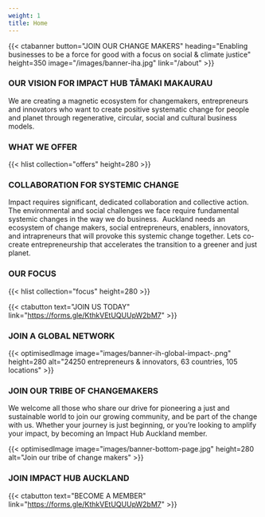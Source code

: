 ```yaml
---
weight: 1
title: Home
---
```


{{< ctabanner button="JOIN OUR CHANGE MAKERS" heading="Enabling businesses to be a force for good with a focus on social & climate justice" height=350 image="/images/banner-iha.jpg" link="/about" >}}

### OUR VISION FOR IMPACT HUB TĀMAKI MAKAURAU

We are creating a magnetic ecosystem for changemakers, entrepreneurs and innovators who want to create positive systematic change for people and planet through regenerative, circular, social and cultural business models. 

### WHAT WE OFFER

{{< hlist collection="offers" height=280 >}}

### COLLABORATION FOR SYSTEMIC CHANGE

Impact requires significant, dedicated collaboration and collective action. The environmental and social challenges we face require fundamental systemic changes in the way we do business.  Auckland needs an ecosystem of change makers, social entrepreneurs, enablers, innovators, and intrapreneurs that will provoke this systemic change together. Lets co-create entrepreneurship that accelerates the transition to a greener and just planet.

### OUR FOCUS

{{< hlist collection="focus" height=280 >}}

{{< ctabutton text="JOIN US TODAY" link="https://forms.gle/KthkVEtUQUUpW2bM7" >}}

### JOIN A GLOBAL NETWORK

{{< optimisedImage image="images/banner-ih-global-impact-.png" height=280 alt="24250 entrepreneurs & innovators, 63 countries, 105 locations" >}}

### JOIN OUR TRIBE OF CHANGEMAKERS

We welcome all those who share our drive for pioneering a just and sustainable world to join our growing community, and be part of the change with us. Whether your journey is just beginning, or you’re looking to amplify your impact, by becoming an Impact Hub Auckland member.

{{< optimisedImage image="images/banner-bottom-page.jpg" height=280 alt="Join our tribe of change makers" >}}

### JOIN IMPACT HUB AUCKLAND

{{< ctabutton text="BECOME A MEMBER" link="https://forms.gle/KthkVEtUQUUpW2bM7" >}}